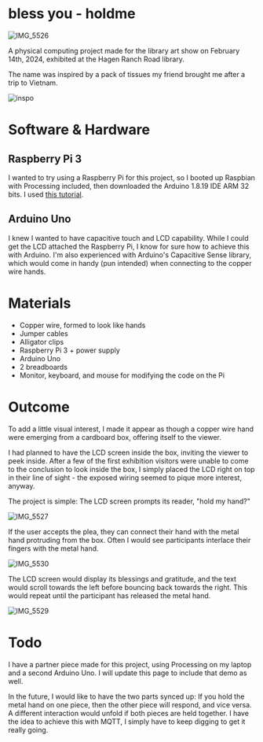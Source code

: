 # bless you - holdme

![IMG_5526](https://github.com/varsvisualizes/hold-my-hand/assets/47091936/5e3d159d-2a81-4139-971e-8456e8b9c396)

A physical computing project made for the library art show on February 14th, 2024, exhibited at the Hagen Ranch Road library. 

The name was inspired by a pack of tissues my friend brought me after a trip to Vietnam.

![inspo](https://github.com/varsvisualizes/hold-my-hand/assets/47091936/f0976153-a6d3-496f-90d3-5a456a3a42a3)

# Software & Hardware
## Raspberry Pi 3
I wanted to try using a Raspberry Pi for this project, so I booted up Raspbian with Processing included, then downloaded the Arduino 1.8.19 IDE ARM 32 bits. I used [this tutorial](https://www.youtube.com/watch?v=xWCwJXz4B4I).
## Arduino Uno
I knew I wanted to have capacitive touch and LCD capability. While I could get the LCD attached the Raspberry Pi, I know for sure how to achieve this with Arduino. I'm also experienced with Arduino's Capacitive Sense library, which would come in handy (pun intended) when connecting to the copper wire hands.

# Materials
* Copper wire, formed to look like hands
* Jumper cables
* Alligator clips
* Raspberry Pi 3 + power supply
* Arduino Uno
* 2 breadboards
* Monitor, keyboard, and mouse for modifying the code on the Pi

# Outcome
To add a little visual interest, I made it appear as though a copper wire hand were emerging from a cardboard box, offering itself to the viewer.

I had planned to have the LCD screen inside the box, inviting the viewer to peek inside. After a few of the first exhibition visitors were unable to come to the conclusion to look inside the box, I simply placed the LCD right on top in their line of sight - the exposed wiring seemed to pique more interest, anyway.

The project is simple: The LCD screen prompts its reader, "hold my hand?"

![IMG_5527](https://github.com/varsvisualizes/hold-my-hand/assets/47091936/85d74fff-34a7-456a-9ecc-eaa735fe05b9)

If the user accepts the plea, they can connect their hand with the metal hand protruding from the box. Often I would see participants interlace their fingers with the metal hand.

![IMG_5530](https://github.com/varsvisualizes/hold-my-hand/assets/47091936/ad2d0349-15c0-4bb4-9a91-3264a2dd049c)

The LCD screen would display its blessings and gratitude, and the text would scroll towards the left before bouncing back towards the right. This would repeat until the participant has released the metal hand.

![IMG_5529](https://github.com/varsvisualizes/hold-my-hand/assets/47091936/cf0e9761-0a7b-4865-ac67-46e53701334a)

# Todo

I have a partner piece made for this project, using Processing on my laptop and a second Arduino Uno. I will update this page to include that demo as well.

In the future, I would like to have the two parts synced up: If you hold the metal hand on one piece, then the other piece will respond, and vice versa. A different interaction would unfold if both pieces are held together. I have the idea to achieve this with MQTT, I simply have to keep digging to get it really going.
